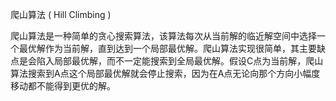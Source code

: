 爬山算法 ( Hill Climbing )

爬山算法是一种简单的贪心搜索算法，该算法每次从当前解的临近解空间中选择一个最优解作为当前解，直到达到一个局部最优解。爬山算法实现很简单，其主要缺点是会陷入局部最优解，而不一定能搜索到全局最优解。假设C点为当前解，爬山算法搜索到A点这个局部最优解就会停止搜索，因为在A点无论向那个方向小幅度移动都不能得到更优的解。
